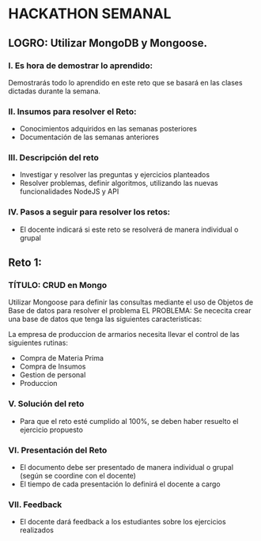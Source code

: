 # HACKATHON SEMANAL

## LOGRO: Utilizar MongoDB y Mongoose. 

### I.	Es hora de demostrar lo aprendido:
Demostrarás todo lo aprendido en este reto que se basará en las clases dictadas durante la semana.
### II.	Insumos para resolver el Reto:
- Conocimientos adquiridos en las semanas posteriores
- Documentación de las semanas anteriores

### III.	Descripción del reto
- Investigar y resolver las preguntas y ejercicios planteados
- Resolver problemas, definir algoritmos, utilizando las nuevas funcionalidades NodeJS y API

### IV.	Pasos a seguir para resolver los retos: 

- El docente indicará si este reto se resolverá de manera individual o grupal

## Reto 1:

### TÍTULO: CRUD en Mongo
Utilizar Mongoose para definir las consultas mediante el uso de Objetos de Base de datos para resolver el problema
EL PROBLEMA: 
Se nececita crear una base de datos que tenga las siguientes caracteristicas:

La empresa de produccion de armarios necesita llevar el control de las siguientes rutinas:

- Compra de Materia Prima
- Compra de Insumos
- Gestion de personal
- Produccion


### V.	Solución del reto
- Para que el reto esté cumplido al 100%, se deben haber resuelto el ejercicio propuesto

### VI.	Presentación del Reto
- El documento debe ser presentado de manera individual o grupal (según se coordine con el docente)
- El tiempo de cada presentación lo definirá el docente a cargo

### VII.	Feedback
- El docente dará feedback a los estudiantes sobre los ejercicios realizados
